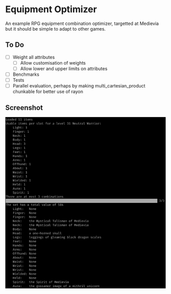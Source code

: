 # Equipment Optimizer

An example RPG equipment combination optimizer, targetted at Medievia but it should be simple to adapt to other games.

## To Do

* [ ] Weight all attributes
  * [ ] Allow customisation of weights
  * [ ] Allow lower and upper limits on attributes
* [ ] Benchmarks
* [ ] Tests
* [ ] Parallel evaluation, perhaps by making multi_cartesian_product chunkable for better use of rayon

## Screenshot

![Screenshot](screenshot.png)
